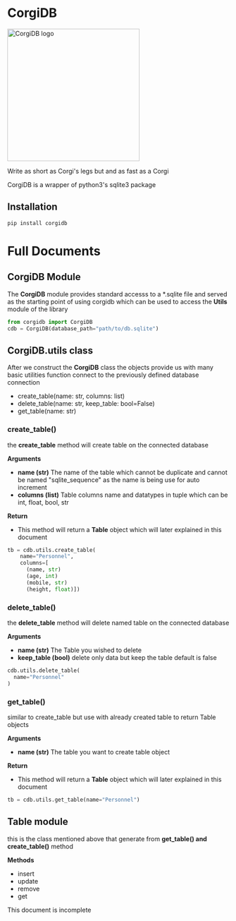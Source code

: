 

# CorgiDB
<img src="corgidb/CorgiDBlogo.png" alt="CorgiDB logo" style="height:300px; width:300px;" />

Write as short as Corgi's legs but and as fast as a Corgi

CorgiDB is a wrapper of python3's sqlite3 package

<h2>Installation</h2>

```
pip install corgidb
```

<h1>Full Documents</h1>
<h2>CorgiDB Module</h2>

The **CorgiDB** module provides standard accesss to a *.sqlite file and served as the starting point of using corgidb
which can be used to access the **Utils** module of the library

```python
from corgidb import CorgiDB
cdb = CorgiDB(database_path="path/to/db.sqlite")
```

<h2><b>CorgiDB.utils</b> class</h2>

After we construct the **CorgiDB** class the objects provide us with many basic utilities function connect to the previously defined database connection
- create_table(name: str, columns: list)
- delete_table(name: str, keep_table: bool=False)
- get_table(name: str)

<h3>create_table()</h3>

the **create_table** method will create table on the connected database


**Arguments**
  - **name (str)** The name of the table which cannot be duplicate and cannot be named "sqlite_sequence" as the name is being use for auto increment
  - **columns (list)** Table columns name and datatypes in tuple which can be int, float, bool, str

**Return**
- This method will return a **Table** object which will later explained in this document

```python
tb = cdb.utils.create_table(
    name="Personnel",
    columns=[
      (name, str)
      (age, int)
      (mobile, str)
      (height, float)])
```

<h3>delete_table()</h3>

the **delete_table** method will delete named table on the connected database


**Arguments**
  - **name (str)** The Table you wished to delete
  - **keep_table (bool)** delete only data but keep the table default is false

```python
cdb.utils.delete_table(
  name="Personnel"
)
```

<h3>get_table()</h3>

similar to create_table but use with already created table to return Table objects


**Arguments**
- **name (str)** The table you want to create table object

**Return**
- This method will return a **Table** object which will later explained in this document

```python
tb = cdb.utils.get_table(name="Personnel")
```

<h2>Table module</h2>

this is the class mentioned above that generate from **get_table() and create_table()** method


**Methods**
- insert
- update
- remove
- get


This document is incomplete